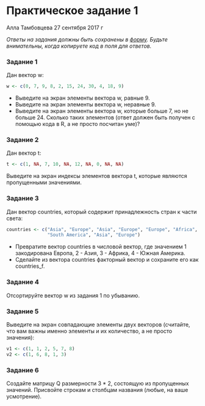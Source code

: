 Практическое задание 1
================
Алла Тамбовцева
27 сентября 2017 г

*Ответы на задания должны быть сохранены в [форму](https://goo.gl/forms/JRs8IW2yNyPOnNzf2). Будьте внимательны, когда копируете код в поля для ответов.*

### Задание 1

Дан вектор w:

``` r
w <- c(0, 7, 9, 8, 2, 15, 24, 30, 4, 18, 9)
```

-   Выведите на экран элементы вектора w, равные 9.
-   Выведите на экран элементы вектора w, неравные 9.
-   Выведите на экран элементы вектора w, которые больше 7, но не больше 24. Сколько таких элементов (ответ должен быть получен с помощью кода в R, а не просто посчитан уме)?

### Задание 2

Дан вектор t:

``` r
t <- c(1, NA, 7, 10, NA, 12, NA, 0, NA, NA)
```

Выведите на экран индексы элементов вектора t, которые являются пропущенными значениями.

### Задание 3

Дан вектор countries, который содержит принадлежность стран к части света:

``` r
countries <- c("Asia", "Europe", "Asia", "Europe", "Europe", "Africa", "South America", 
               "South America", "Asia", "Europe") 
```

-   Превратите вектор countries в числовой вектор, где значением 1 закодирована Европа, 2 - Азия, 3 - Африка, 4 - Южная Америка.
-   Сделайте из вектора countries факторный вектор и сохраните его как countries\_f.

### Задание 4

Отсортируйте вектор w из задания 1 по убыванию.

### Задание 5

Выведите на экран совпадающие элементы двух векторов (считайте, что вам важны именно элементы и их количество, а не просто значения):

``` r
v1 <- c(1, 1, 2, 5, 7, 8)
v2 <- c(1, 6, 8, 1, 3)
```

### Задание 6

Создайте матрицу Q размерности 3 \* 2, состоящую из пропущенных значений. Присвойте строкам и столбцам названия (любые, на ваше усмотрение).
